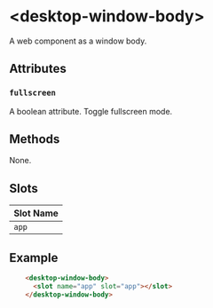# &lt;desktop-window-body&gt;

A web component as a window body. 

## Attributes

### `fullscreen`

A boolean attribute. Toggle fullscreen mode.

## Methods

None.


## Slots

| Slot Name |
|------------|
| `app`| 


## Example


```html
    <desktop-window-body>
      <slot name="app" slot="app"></slot>
    </desktop-window-body>
```